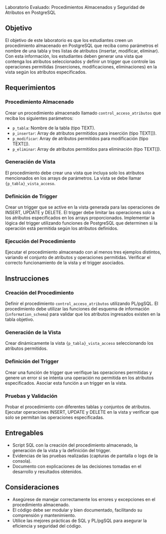 Laboratorio Evaluado: Procedimientos Almacenados y Seguridad de Atributos en PostgreSQL

## Objetivo
El objetivo de este laboratorio es que los estudiantes creen un procedimiento almacenado en PostgreSQL que reciba como parámetros el nombre de una tabla y tres listas de atributos (insertar, modificar, eliminar). Con esta información, los estudiantes deben generar una vista que contenga los atributos seleccionados y definir un trigger que controle las operaciones permitidas (inserciones, modificaciones, eliminaciones) en la vista según los atributos especificados.

## Requerimientos
### Procedimiento Almacenado
Crear un procedimiento almacenado llamado `control_acceso_atributos` que reciba los siguientes parámetros:
- `p_tabla`: Nombre de la tabla (tipo TEXT).
- `p_insertar`: Array de atributos permitidos para inserción (tipo TEXT[]).
- `p_modificar`: Array de atributos permitidos para modificación (tipo TEXT[]).
- `p_eliminar`: Array de atributos permitidos para eliminación (tipo TEXT[]).

### Generación de Vista
El procedimiento debe crear una vista que incluya solo los atributos mencionados en los arrays de parámetros. La vista se debe llamar `{p_tabla}_vista_acceso`.

### Definición de Trigger
Crear un trigger que se active en la vista generada para las operaciones de INSERT, UPDATE y DELETE.
El trigger debe limitar las operaciones solo a los atributos especificados en los arrays proporcionados.
Implementar la lógica del trigger utilizando funciones de PostgreSQL que determinen si la operación está permitida según los atributos definidos.

### Ejecución del Procedimiento
Ejecutar el procedimiento almacenado con al menos tres ejemplos distintos, variando el conjunto de atributos y operaciones permitidas.
Verificar el correcto funcionamiento de la vista y el trigger asociados.

## Instrucciones
### Creación del Procedimiento
Definir el procedimiento `control_acceso_atributos` utilizando PL/pgSQL.
El procedimiento debe utilizar las funciones del esquema de información (`information_schema`) para validar que los atributos ingresados existen en la tabla objetivo.

### Generación de la Vista
Crear dinámicamente la vista `{p_tabla}_vista_acceso` seleccionando los atributos permitidos.

### Definición del Trigger
Crear una función de trigger que verifique las operaciones permitidas y genere un error si se intenta una operación no permitida en los atributos especificados.
Asociar esta función a un trigger en la vista.

### Pruebas y Validación
Probar el procedimiento con diferentes tablas y conjuntos de atributos.
Ejecutar operaciones INSERT, UPDATE y DELETE en la vista y verificar que solo se permitan las operaciones especificadas.

## Entregables
- Script SQL con la creación del procedimiento almacenado, la generación de la vista y la definición del trigger.
- Evidencias de las pruebas realizadas (capturas de pantalla o logs de la consola).
- Documento con explicaciones de las decisiones tomadas en el desarrollo y resultados obtenidos.

## Consideraciones
- Asegúrese de manejar correctamente los errores y excepciones en el procedimiento almacenado.
- El código debe ser modular y bien documentado, facilitando su comprensión y mantenimiento.
- Utilice las mejores prácticas de SQL y PL/pgSQL para asegurar la eficiencia y seguridad del código.